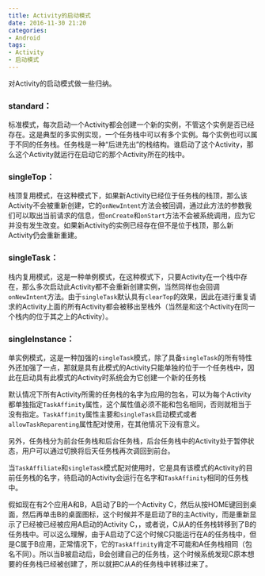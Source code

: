 ```yaml
---
title: Activity的启动模式
date: 2016-11-30 21:20
categories:
- Android
tags:
- Activity
- 启动模式
---
```


对Activity的启动模式做一些归纳。
<!-- more -->

### standard：
标准模式，每次启动一个Activity都会创建一个新的实例，不管这个实例是否已经存在。这是典型的多实例实现，一个任务栈中可以有多个实例。每个实例也可以属于不同的任务栈。任务栈是一种“后进先出”的栈结构。谁启动了这个Activity，那么这个Activity就运行在启动它的那个Activity所在的栈中。

### singleTop：
栈顶复用模式，在这种模式下，如果新Activity已经位于任务栈的栈顶，那么该Activity不会被重新创建，它的`onNewIntent`方法会被回调，通过此方法的参数我们可以取出当前请求的信息，但`onCreate`和`onStart`方法不会被系统调用，应为它并没有发生改变。如果新Activity的实例已经存在但不是位于栈顶，那么新Activity仍会重新重建。

### singleTask：
栈内复用模式，这是一种单例模式，在这种模式下，只要Activity在一个栈中存在，那么多次启动此Activity都不会重新创建实例，当然同样也会回调`onNewIntent`方法。由于`singleTask`默认具有`clearTop`的效果，因此在进行重复请求的Activity上面的所有Activity都会被移出至栈外（当然是和这个Activity在同一个栈内的位于其之上的Activity）。

### singleInstance：
单实例模式，这是一种加强的`singleTask`模式，除了具备`singleTask`的所有特性外还加强了一点，那就是具有此模式的Activity只能单独的位于一个任务栈中，因此在启动具有此模式的Activity时系统会为它创建一个新的任务栈

默认情况下所有Activity所需的任务栈的名字为应用的包名，可以为每个Activity都单独指定`TaskAffinity`属性，这个属性值必须不能和包名相同，否则就相当于没有指定。`TaskAffinity`属性主要和`singleTask`启动模式或者`allowTaskReparenting`属性配对使用，在其他情况下没有意义。

另外，任务栈分为前台任务栈和后台任务栈，后台任务栈中的Activity处于暂停状态，用户可以通过切换将后天任务栈再次调回到前台。

当`TaskAffiliate`和`singleTask`模式配对使用时，它是具有该模式的Activity的目前任务栈的名字，待启动的Activity会运行在名字和`TaskAffinity`相同的任务栈中。

假如现在有2个应用A和B，A启动了B的一个Activity C，然后从按HOME键回到桌面，然后再单击B的桌面图标，这个时候并不是启动了B的主Activity，而是重新显示了已经被已经被应用A启动的Activity C，，或者说，C从A的任务栈转移到了B的任务栈中。可以这么理解，由于A启动了C这个时候C只能运行在A的任务栈中，但是C属于B应用，正常情况下，它的`TaskAffinity`肯定不可能和A任务栈相同（包名不同）。所以当B被启动后，B会创建自己的任务栈，这个时候系统发现C原本想要的任务栈已经被创建了，所以就把C从A的任务栈中转移过来了。


